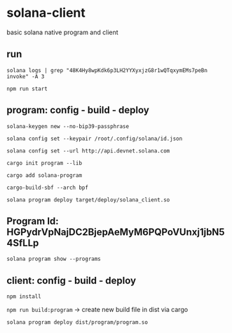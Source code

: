 # solana-client

basic solana native program and client

## run

`solana logs | grep "48K4Hy8wpKdk6p3LH2YYXyxjzG8r1wQTqxymEMs7peBn invoke" -A 3`

`npm run start`

## program: config - build - deploy

`solana-keygen new --no-bip39-passphrase`

`solana config set --keypair /root/.config/solana/id.json`

`solana config set --url http://api.devnet.solana.com`

`cargo init program --lib`

`cargo add solana-program`

`cargo-build-sbf --arch bpf `

`solana program deploy target/deploy/solana_client.so`

## Program Id: HGPydrVpNajDC2BjepAeMyM6PQPoVUnxj1jbN54SfLLp

`solana program show --programs`

## client: config - build - deploy

`npm install`

`npm run build:program` -> create new build file in dist via cargo

`solana program deploy dist/program/program.so`
